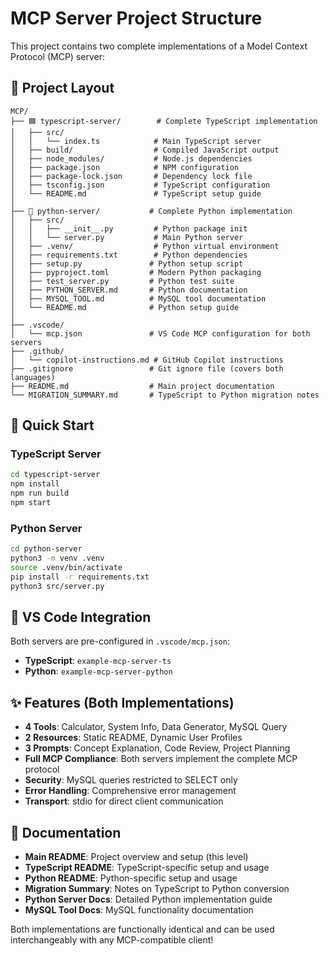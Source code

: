 # MCP Server Project Structure

This project contains two complete implementations of a Model Context Protocol (MCP) server:

## 📁 Project Layout

```
MCP/
├── 🟦 typescript-server/        # Complete TypeScript implementation
│   ├── src/
│   │   └── index.ts            # Main TypeScript server
│   ├── build/                  # Compiled JavaScript output
│   ├── node_modules/           # Node.js dependencies
│   ├── package.json            # NPM configuration
│   ├── package-lock.json       # Dependency lock file
│   ├── tsconfig.json           # TypeScript configuration
│   └── README.md               # TypeScript setup guide
│
├── 🐍 python-server/           # Complete Python implementation  
│   ├── src/
│   │   ├── __init__.py         # Python package init
│   │   └── server.py           # Main Python server
│   ├── .venv/                  # Python virtual environment
│   ├── requirements.txt        # Python dependencies
│   ├── setup.py               # Python setup script
│   ├── pyproject.toml         # Modern Python packaging
│   ├── test_server.py         # Python test suite
│   ├── PYTHON_SERVER.md       # Python documentation
│   ├── MYSQL_TOOL.md          # MySQL tool documentation
│   └── README.md              # Python setup guide
│
├── .vscode/
│   └── mcp.json               # VS Code MCP configuration for both servers
├── .github/
│   └── copilot-instructions.md # GitHub Copilot instructions
├── .gitignore                 # Git ignore file (covers both languages)
├── README.md                  # Main project documentation
└── MIGRATION_SUMMARY.md       # TypeScript to Python migration notes
```

## 🚀 Quick Start

### TypeScript Server
```bash
cd typescript-server
npm install
npm run build
npm start
```

### Python Server
```bash
cd python-server
python3 -m venv .venv
source .venv/bin/activate
pip install -r requirements.txt
python3 src/server.py
```

## 🔧 VS Code Integration

Both servers are pre-configured in `.vscode/mcp.json`:
- **TypeScript**: `example-mcp-server-ts`
- **Python**: `example-mcp-server-python`

## ✨ Features (Both Implementations)

- **4 Tools**: Calculator, System Info, Data Generator, MySQL Query
- **2 Resources**: Static README, Dynamic User Profiles
- **3 Prompts**: Concept Explanation, Code Review, Project Planning
- **Full MCP Compliance**: Both servers implement the complete MCP protocol
- **Security**: MySQL queries restricted to SELECT only
- **Error Handling**: Comprehensive error management
- **Transport**: stdio for direct client communication

## 📝 Documentation

- **Main README**: Project overview and setup (this level)
- **TypeScript README**: TypeScript-specific setup and usage
- **Python README**: Python-specific setup and usage
- **Migration Summary**: Notes on TypeScript to Python conversion
- **Python Server Docs**: Detailed Python implementation guide
- **MySQL Tool Docs**: MySQL functionality documentation

Both implementations are functionally identical and can be used interchangeably with any MCP-compatible client!
